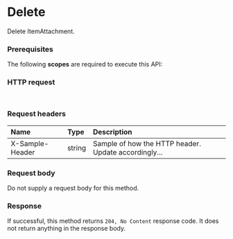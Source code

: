 # Delete

Delete ItemAttachment.
### Prerequisites
The following **scopes** are required to execute this API: 
### HTTP request
<!-- { "blockType": "ignored" } -->
```http


```
### Request headers
| Name       | Type | Description|
|:---------------|:--------|:----------|
| X-Sample-Header  | string  | Sample of how the HTTP header. Update accordingly...|

### Request body
Do not supply a request body for this method.


### Response
If successful, this method returns `204, No Content` response code. It does not return anything in the response body.


<!-- uuid: ce6ae975-9c7f-4040-8c55-6ee60980e734
2015-10-15 16:49:29 UTC -->
<!-- {
  "type": "#page.annotation",
  "description": "Delete",
  "keywords": "",
  "section": "documentation",
  "tocPath": ""
}-->